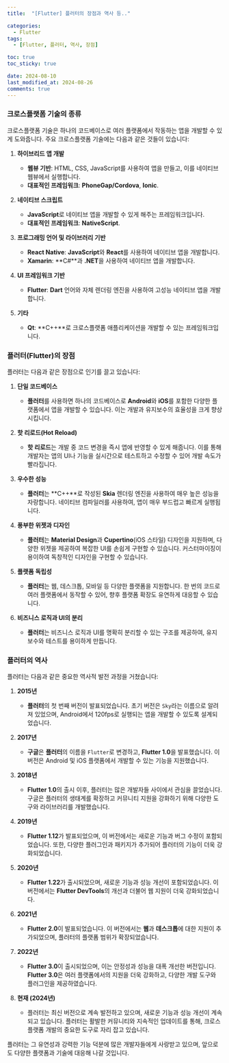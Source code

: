 ```yaml
---
title:  "[Flutter] 플러터의 장점과 역사 등.." 

categories:
  - Flutter
tags:
  - [Flutter, 플러터, 역사, 장점]

toc: true
toc_sticky: true

date: 2024-08-10
last_modified_at: 2024-08-26
comments: true
---
```



### 크로스플랫폼 기술의 종류

크로스플랫폼 기술은 하나의 코드베이스로 여러 플랫폼에서 작동하는 앱을 개발할 수 있게 도와줍니다. 주요 크로스플랫폼 기술에는 다음과 같은 것들이 있습니다:

1. **하이브리드 앱 개발**
   - **웹뷰 기반**: HTML, CSS, JavaScript를 사용하여 앱을 만들고, 이를 네이티브 웹뷰에서 실행합니다.
   - **대표적인 프레임워크**: **PhoneGap/Cordova**, **Ionic**.

2. **네이티브 스크립트**
   - **JavaScript**로 네이티브 앱을 개발할 수 있게 해주는 프레임워크입니다.
   - **대표적인 프레임워크**: **NativeScript**.

3. **프로그래밍 언어 및 라이브러리 기반**
   - **React Native**: **JavaScript**와 **React**를 사용하여 네이티브 앱을 개발합니다.
   - **Xamarin**: **C#**과 **.NET**을 사용하여 네이티브 앱을 개발합니다.

4. **UI 프레임워크 기반**
   - **Flutter**: **Dart** 언어와 자체 렌더링 엔진을 사용하여 고성능 네이티브 앱을 개발합니다.

5. **기타**
   - **Qt**: **C++**로 크로스플랫폼 애플리케이션을 개발할 수 있는 프레임워크입니다.

### 플러터(Flutter)의 장점

플러터는 다음과 같은 장점으로 인기를 끌고 있습니다:

1. **단일 코드베이스**
   - **플러터**를 사용하면 하나의 코드베이스로 **Android**와 **iOS**를 포함한 다양한 플랫폼에서 앱을 개발할 수 있습니다. 이는 개발과 유지보수의 효율성을 크게 향상시킵니다.

2. **핫 리로드(Hot Reload)**
   - **핫 리로드**는 개발 중 코드 변경을 즉시 앱에 반영할 수 있게 해줍니다. 이를 통해 개발자는 앱의 UI나 기능을 실시간으로 테스트하고 수정할 수 있어 개발 속도가 빨라집니다.

3. **우수한 성능**
   - **플러터**는 **C++**로 작성된 **Skia** 렌더링 엔진을 사용하여 매우 높은 성능을 자랑합니다. 네이티브 컴파일러를 사용하여, 앱이 매우 부드럽고 빠르게 실행됩니다.

4. **풍부한 위젯과 디자인**
   - **플러터**는 **Material Design**과 **Cupertino**(iOS 스타일) 디자인을 지원하며, 다양한 위젯을 제공하여 복잡한 UI를 손쉽게 구현할 수 있습니다. 커스터마이징이 용이하여 독창적인 디자인을 구현할 수 있습니다.

5. **플랫폼 독립성**
   - **플러터**는 웹, 데스크톱, 모바일 등 다양한 플랫폼을 지원합니다. 한 번의 코드로 여러 플랫폼에서 동작할 수 있어, 향후 플랫폼 확장도 유연하게 대응할 수 있습니다.

6. **비즈니스 로직과 UI의 분리**
   - **플러터**는 비즈니스 로직과 UI를 명확히 분리할 수 있는 구조를 제공하여, 유지보수와 테스트를 용이하게 만듭니다.

### 플러터의 역사

플러터는 다음과 같은 중요한 역사적 발전 과정을 거쳤습니다:

1. **2015년**
   - **플러터**의 첫 번째 버전이 발표되었습니다. 초기 버전은 `Sky`라는 이름으로 알려져 있었으며, Android에서 120fps로 실행되는 앱을 개발할 수 있도록 설계되었습니다.

2. **2017년**
   - **구글**은 **플러터**의 이름을 `Flutter`로 변경하고, **Flutter 1.0**을 발표했습니다. 이 버전은 Android 및 iOS 플랫폼에서 개발할 수 있는 기능을 지원했습니다.

3. **2018년**
   - **Flutter 1.0**의 출시 이후, 플러터는 많은 개발자들 사이에서 관심을 끌었습니다. 구글은 플러터의 생태계를 확장하고 커뮤니티 지원을 강화하기 위해 다양한 도구와 라이브러리를 개발했습니다.

4. **2019년**
   - **Flutter 1.12**가 발표되었으며, 이 버전에서는 새로운 기능과 버그 수정이 포함되었습니다. 또한, 다양한 플러그인과 패키지가 추가되어 플러터의 기능이 더욱 강화되었습니다.

5. **2020년**
   - **Flutter 1.22**가 출시되었으며, 새로운 기능과 성능 개선이 포함되었습니다. 이 버전에서는 **Flutter DevTools**의 개선과 더불어 웹 지원이 더욱 강화되었습니다.

6. **2021년**
   - **Flutter 2.0**이 발표되었습니다. 이 버전에서는 **웹**과 **데스크톱**에 대한 지원이 추가되었으며, 플러터의 플랫폼 범위가 확장되었습니다.

7. **2022년**
   - **Flutter 3.0**이 출시되었으며, 이는 안정성과 성능을 대폭 개선한 버전입니다. **Flutter 3.0**은 여러 플랫폼에서의 지원을 더욱 강화하고, 다양한 개발 도구와 플러그인을 제공하였습니다.

8. **현재 (2024년)**
   - 플러터는 최신 버전으로 계속 발전하고 있으며, 새로운 기능과 성능 개선이 계속되고 있습니다. 플러터는 활발한 커뮤니티와 지속적인 업데이트를 통해, 크로스플랫폼 개발의 중요한 도구로 자리 잡고 있습니다.

플러터는 그 유연성과 강력한 기능 덕분에 많은 개발자들에게 사랑받고 있으며, 앞으로도 다양한 플랫폼과 기술에 대응해 나갈 것입니다.
